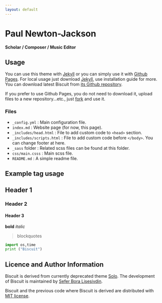 ```yaml
---
layout: default
---
```


# Paul Newton-Jackson

**Scholar / Composer / Music Editor**

## Usage

You can use this theme with [Jekyll](http://jekyllrb.com/) or you can simply use it with [Github Pages](https://pages.github.com).
For local usage just download [Jekyll](http://jekyllrb.com/), use installation guide for more. You can download latest Biscuit from [its Github repository](https://github.com/sblisesivdin/biscuit).

If you prefer to use Github Pages, you do not need to download it, upload files to a new repository...etc., just [fork](https://docs.github.com/en/get-starter/quickstart/fork-a-repo) and use it.

### Files

* `_config.yml`            : Main configuration file.
* `index.md`               : Website page (for now, this page).
* `_includes/head.html`    : File to add custom code to `<head>` section.
* `_includes/scripts.html` : File to add custom code before `</body>`. You can change footer at here.
* `_sass` folder           : Related scss files can be found at this folder.
* `css/main.csss`          : Main scss file.
* `README.md`              : A simple readme file.

## Example tag usage

## Header 1
### Header 2
#### Header 3
**bold**
*italic*

> blockquotes

~~~python
import os,time
print ("Biscuit")
~~~

## Licence and Author Information

Biscuit is derived from currently deprecated theme [Solo](http://github.com/chibicode/solo). The development of Biscuit is maintained by [Sefer Bora Lisesivdin](https://lrgresearch.org/bora).

Biscuit and the previous code where Biscuit is derived are distributed with [MIT license](https://github.com/sblisesivdin/biscuit/blob/gh-pages/LICENSE).

